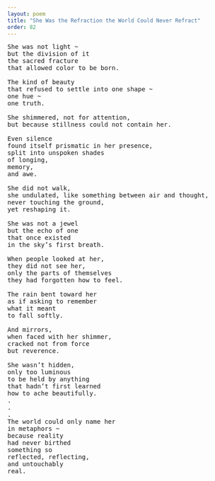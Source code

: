 ```yaml
---
layout: poem
title: "She Was the Refraction the World Could Never Refract"
order: 82
---
```


<pre>
She was not light ~
but the division of it
the sacred fracture
that allowed color to be born.

The kind of beauty
that refused to settle into one shape ~
one hue ~
one truth.

She shimmered, not for attention,
but because stillness could not contain her.

Even silence
found itself prismatic in her presence,
split into unspoken shades
of longing,
memory,
and awe.

She did not walk,
she undulated, like something between air and thought,
never touching the ground,
yet reshaping it.

She was not a jewel
but the echo of one
that once existed
in the sky’s first breath.

When people looked at her,
they did not see her,
only the parts of themselves
they had forgotten how to feel.

The rain bent toward her
as if asking to remember
what it meant
to fall softly.

And mirrors,
when faced with her shimmer,
cracked not from force
but reverence.

She wasn’t hidden,
only too luminous
to be held by anything
that hadn’t first learned
how to ache beautifully.
.
.
.
The world could only name her
in metaphors ~
because reality
had never birthed
something so
reflected, reflecting,
and untouchably
real.
</pre>
